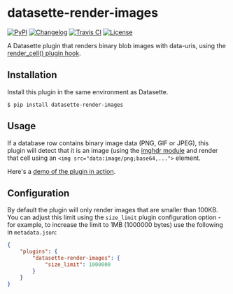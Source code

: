 # datasette-render-images

[![PyPI](https://img.shields.io/pypi/v/datasette-render-images.svg)](https://pypi.org/project/datasette-render-images/)
[![Changelog](https://img.shields.io/github/v/release/simonw/datasette-render-images?label=changelog)](https://github.com/simonw/datasette-render-images/releases)
[![Travis CI](https://travis-ci.com/simonw/datasette-render-images.svg?branch=master)](https://travis-ci.com/simonw/datasette-render-images)
[![License](https://img.shields.io/badge/license-Apache%202.0-blue.svg)](https://github.com/simonw/datasette-json-html/blob/master/LICENSE)

A Datasette plugin that renders binary blob images with data-uris, using the [render_cell() plugin hook](https://datasette.readthedocs.io/en/stable/plugins.html#render-cell-value-column-table-database-datasette).

## Installation

Install this plugin in the same environment as Datasette.

    $ pip install datasette-render-images

## Usage

If a database row contains binary image data (PNG, GIF or JPEG), this plugin will detect that it is an image (using the [imghdr module](https://docs.python.org/3/library/imghdr.html) and render that cell using an `<img src="data:image/png;base64,...">` element.

Here's a [demo of the plugin in action](https://datasette-render-images-demo.datasette.io/favicons/favicons).

## Configuration

By default the plugin will only render images that are smaller than 100KB. You can adjust this limit using the `size_limit` plugin configuration option - for example, to increase the limit to 1MB (1000000 bytes) use the following in `metadata.json`:

```json
{
    "plugins": {
        "datasette-render-images": {
            "size_limit": 1000000
        }
    }
}
```

